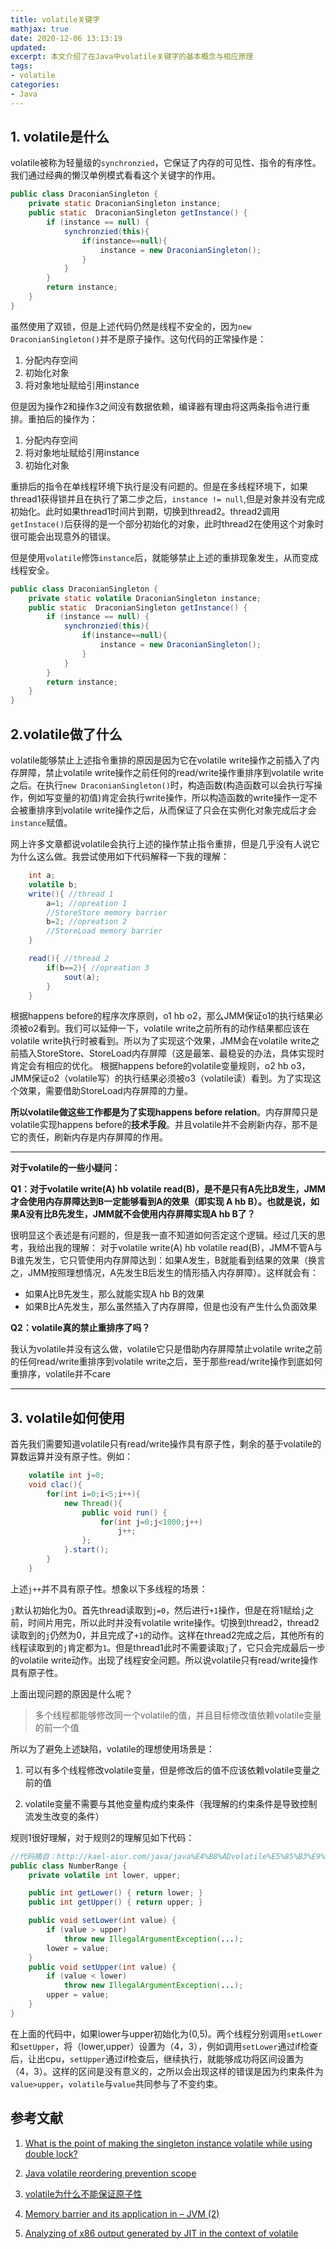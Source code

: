 ```yaml
---
title: volatile关键字
mathjax: true
date: 2020-12-06 13:13:19
updated:
excerpt: 本文介绍了在Java中volatile关键字的基本概念与相应原理
tags: 
- volatile
categories:
- Java
---
```


## 1. volatile是什么

volatile被称为轻量级的`synchronzied`，它保证了内存的可见性、指令的有序性。我们通过经典的懒汉单例模式看看这个关键字的作用。

``` java "线程不安全"
public class DraconianSingleton {
    private static DraconianSingleton instance;
    public static  DraconianSingleton getInstance() {
        if (instance == null) {
            synchronzied(this){
                if(instance==null){
                    instance = new DraconianSingleton();
                }
            }
        }
        return instance;
    }
}
```

虽然使用了双锁，但是上述代码仍然是线程不安全的，因为`new DraconianSingleton()`并不是原子操作。这句代码的正常操作是：

1. 分配内存空间
2. 初始化对象
3. 将对象地址赋给引用instance

但是因为操作2和操作3之间没有数据依赖，编译器有理由将这两条指令进行重排。重拍后的操作为：

1. 分配内存空间
2. 将对象地址赋给引用instance
3. 初始化对象

重排后的指令在单线程环境下执行是没有问题的。但是在多线程环境下，如果thread1获得锁并且在执行了第二步之后，`instance != null`,但是对象并没有完成初始化。此时如果thread1时间片到期，切换到thread2。thread2调用`getInstace()`后获得的是一个部分初始化的对象，此时thread2在使用这个对象时很可能会出现意外的错误。

但是使用`volatile`修饰`instance`后，就能够禁止上述的重排现象发生，从而变成线程安全。

``` java "线程安全"
public class DraconianSingleton {
    private static volatile DraconianSingleton instance;
    public static  DraconianSingleton getInstance() {
        if (instance == null) {
            synchronzied(this){
                if(instance==null){
                    instance = new DraconianSingleton();
                }
            }
        }
        return instance;
    }
}
```

## 2.volatile做了什么

volatile能够禁止上述指令重排的原因是因为它在volatile write操作之前插入了内存屏障，禁止volatile write操作之前任何的read/write操作重排序到volatile write之后。在执行`new DraconianSingleton()`时，构造函数(构造函数可以会执行写操作，例如写变量的初值)肯定会执行write操作，所以构造函数的write操作一定不会被重排序到volatile write操作之后，从而保证了只会在实例化对象完成后才会`instance`赋值。

网上许多文章都说volatile会执行上述的操作禁止指令重排，但是几乎没有人说它为什么这么做。我尝试使用如下代码解释一下我的理解：

``` java
    int a;
    volatile b;
    write(){ //thread 1
        a=1; //opreation 1
        //StoreStore memory barrier
        b=2; //opreation 2
        //StoreLoad memory barrier
    }

    read(){ //thread 2
        if(b==2){ //opreation 3
            sout(a);
        }
    }
```

根据happens before的程序次序原则，o1 hb o2，那么JMM保证o1的执行结果必须被o2看到。我们可以延伸一下，volatile write之前所有的动作结果都应该在volatile write执行时被看到。所以为了实现这个效果，JMM会在volatile write之前插入StoreStore、StoreLoad内存屏障（这是最笨、最稳妥的办法，具体实现时肯定会有相应的优化。
根据happens before的volatile变量规则，o2 hb o3，JMM保证o2（volatile写）的执行结果必须被o3（volatile读）看到。为了实现这个效果，需要借助StoreLoad内存屏障的力量。

**所以volatile做这些工作都是为了实现happens before relation**。内存屏障只是volatile实现happens before的**技术手段**。并且volatile并不会刷新内存，那不是它的责任，刷新内存是内存屏障的作用。

---

**对于volatile的一些小疑问：**

**Q1：对于volatile write(A) hb volatile read(B)，是不是只有A先比B发生，JMM才会使用内存屏障达到B一定能够看到A的效果（即实现 A hb B）。也就是说，如果A没有比B先发生，JMM就不会使用内存屏障实现A hb B了？**

很明显这个表述是有问题的，但是我一直不知道如何否定这个逻辑。经过几天的思考，我给出我的理解：
对于volatile write(A) hb volatile read(B)，JMM不管A与B谁先发生，它只管使用内存屏障达到：如果A发生，B就能看到结果的效果（换言之，JMM按照理想情况，A先发生B后发生的情形插入内存屏障）。这样就会有：

- 如果A比B先发生，那么就能实现A hb B的效果
- 如果B比A先发生，那么虽然插入了内存屏障，但是也没有产生什么负面效果

**Q2：volatile真的禁止重排序了吗？**

我认为volatile并没有这么做，volatile它只是借助内存屏障禁止volatile write之前的任何read/write重排序到volatile write之后，至于那些read/write操作到底如何重排序，volatile并不care

---

## 3. volatile如何使用

首先我们需要知道volatile只有read/write操作具有原子性，剩余的基于volatile的算数运算并没有原子性。例如：

``` java
    volatile int j=0;
    void clac(){
        for(int i=0;i<5;i++){
            new Thread(){
                public void run() {
                    for(int j=0;j<1000;j++)
                        j++;
                };
            }.start();
        }
    }
```

上述`j++`并不具有原子性。想象以下多线程的场景：

`j`默认初始化为0。首先thread读取到`j=0`，然后进行`+1`操作，但是在将1赋给`j`之前，时间片用完，所以此时并没有volatile write操作。切换到thread2，thread2读取到的`j`仍然为0，并且完成了`+1`的动作。这样在thread2完成之后，其他所有的线程读取到的`j`肯定都为`1`。但是thread1此时不需要读取`j`了，它只会完成最后一步的volatile write动作。出现了线程安全问题。所以说volatile只有read/write操作具有原子性。

上面出现问题的原因是什么呢？

>多个线程都能够修改同一个volatile的值，并且目标修改值依赖volatile变量的前一个值

所以为了避免上述缺陷，volatile的理想使用场景是：

1. 可以有多个线程修改volatile变量，但是修改后的值不应该依赖volatile变量之前的值

2. volatile变量不需要与其他变量构成约束条件（我理解的约束条件是导致控制流发生改变的条件）

规则1很好理解，对于规则2的理解见如下代码：

``` java
//代码摘自：http://kael-aiur.com/java/java%E4%B8%ADvolatile%E5%85%B3%E9%94%AE%E5%AD%97.html
public class NumberRange {
    private volatile int lower, upper;

    public int getLower() { return lower; }
    public int getUpper() { return upper; }

    public void setLower(int value) { 
        if (value > upper) 
            throw new IllegalArgumentException(...);
        lower = value;
    }
    public void setUpper(int value) { 
        if (value < lower) 
            throw new IllegalArgumentException(...);
        upper = value;
    }
}
```

在上面的代码中，如果lower与upper初始化为(0,5)。两个线程分别调用`setLower`和`setUpper`，将（lower,upper）设置为（4，3），例如调用`setLower`通过if检查后，让出cpu，`setUpper`通过if检查后，继续执行，就能够成功将区间设置为（4，3）。这样的区间是没有意义的，之所以会出现这样的错误是因为约束条件为`value>upper`，`volatile`与`value`共同参与了不变约束。

## 参考文献

1. [What is the point of making the singleton instance volatile while using double lock?](https://stackoverflow.com/questions/11639746/what-is-the-point-of-making-the-singleton-instance-volatile-while-using-double-l/11640026#11640026)

2. [Java volatile reordering prevention scope](https://stackoverflow.com/questions/51647337/java-volatile-reordering-prevention-scope)

3. [volatile为什么不能保证原子性](https://blog.csdn.net/xdzhouxin/article/details/81236356)

4. [Memory barrier and its application in – JVM (2)](https://developpaper.com/memory-barrier-and-its-application-in-jvm-2/)

5. [Analyzing of x86 output generated by JIT in the context of volatile](https://stackoverflow.com/questions/45151763/analyzing-of-x86-output-generated-by-jit-in-the-context-of-volatile)
